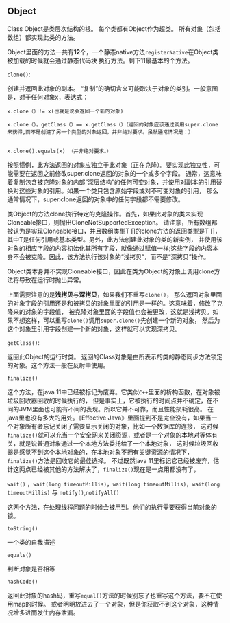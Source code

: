 ## Object

Class Object是类层次结构的根。 每个类都有Object作为超类。 所有对象（包括数组）都实现此类的方法。

Object里面的方法一共有**12**个，一个静态native方法`registerNative`在Object类被加载的时候就会通过静态代码块
执行方法。剩下11最基本的个方法。

`clone()`:

创建并返回此对象的副本。 “复制”的确切含义可能取决于对象的类别。一般意图是，对于任何对象x，表达式：

    x.clone（）!= x(也就是说会返回一个新的对象)
    
    x.clone（）。getClass（）== x.getClass（）（返回的对象应该通过调用super.clone来获得,而不是创建了另一个类型的对象返回，并非绝对要求。虽然通常情况是：）


    x.clone().equals(x) （并非绝对要求。）

按照惯例，此方法返回的对象应独立于此对象（正在克隆）。要实现此独立性，可能需要在返回之前修改super.clone返回的对象的一个​​或多个字段。
通常，这意味着复制包含被克隆对象的内部“深层结构”的任何可变对象，并使用对副本的引用替换对这些对象的引用。如果一个类只包含原始字段或对不可变对象的引用，
那么通常情况下，super.clone返回的对象中的任何字段都不需要修改。

类Object的方法clone执行特定的克隆操作。首先，如果此对象的类未实现Cloneable接口，则抛出CloneNotSupportedException。
请注意，所有数组都被认为是实现Cloneable接口，并且数组类型T []的clone方法的返回类型是T []，其中T是任何引用或基本类型。另外，此方法创建此对象的类的新实例，
并使用该对象的相应字段的内容初始化其所有字段，就像通过赋值一样;这些字段的内容本身不会被克隆。因此，该方法执行该对象的“浅拷贝”，而不是“深拷贝”操作。

Object类本身并不实现Cloneable接口，因此在类为Object的对象上调用clone方法将导致在运行时抛出异常。

上面需要注意的是**浅拷贝**与**深拷贝**，如果我们不重写`clone()`，
那么返回对象里面的对象字段的引用还是和被拷贝的对象里面的引用是一样的。这意味着，修改了克隆来的对象的字段值，
被克隆对象里面的字段值也会被更改，这就是浅拷贝。如果不想这样，可以重写`clone()`调用`super.clone()`先创建一个新的对象，
然后为这个对象里引用字段创建一个新的对象，这样就可以实现深拷贝。

`getClass()`:

返回此Object的运行时类。 返回的Class对象是由所表示的类的静态同步方法锁定的对象。这个方法一般在反射中使用。

`finalize()`

这个方法，在java 11中已经被标记为废弃。它类似`C++`里面的析构函数，在对象被垃圾回收器回收的时候执行的，
但是事实上，它被执行的时间点并不确定，在不同的JVM里面也可能有不同的表现。所以它并不可靠，而且性能损耗很高。
在java里也没有多大的用处。《Effective Java》里面提到不是完全没有，如果当一个对象所有者忘记关闭了需要显示关闭的对象，比如一个数据库的连接，
这时候`finalize()`就可以充当一个安全网来关闭资源，或者是一个对象的本地对等体有关，就是说普通对象通过一个本地方法委托给了一个本地对象，
这时候垃圾回收器是感觉不到这个本地对象的，在本地对象不拥有关键资源的情况下，`finalize()`方法是回收它的最佳选择。
不过既然java 11里标记它已经被废弃，估计这两点已经被其他的方法解决了，`finalize()`现在是一点用都没有了，


`wait()` ，`wait​(long timeoutMillis)`，`wait​(long timeoutMillis)`，`wait​(long timeoutMillis)` 与 `notify()`,`notifyAll()`

这两个方法，在处理线程问题的时候会被用到。他们的执行需要获得当前对象的锁。


`toString()`

一个类的自我描述

`equals()`

判断对象是否相等


`hashCode()`

返回此对象的hash码，重写`equal()`方法的时候别忘了也重写这个方法，要不在使用map的时候。
或者明明放进去了一个对象，但是你获取不到这个对象，这种情况增多进而发生内存泄漏。



